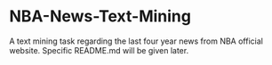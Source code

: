 # NBA-News-Text-Mining
A text mining task regarding the last four year news from NBA official website.
Specific README.md will be given later.
